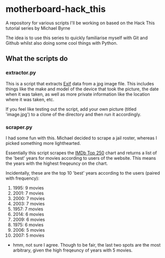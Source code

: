# motherboard-hack_this
A repository for various scripts I'll be working on based on the Hack This tutorial series by Michael Byrne

The idea is to use this series to quickly familiarise myself with Git and Github whilst also doing some cool things with Python.

<h2>What the scripts do</h2>
<h3>extractor.py</h3>
This is a script that extracts <a href="https://en.wikipedia.org/wiki/Exif">Exif</a> data from a jpg image file. This includes things like the make and model of the device that took the picture, the date when it was taken, as well as more private information like the location where it was taken, etc.

If you feel like testing out the script, add your own picture (titled 'image.jpg') to a clone of the directory and then run it accordingly.

<h3>scraper.py</h3>
I had some fun with this. Michael decided to scrape a jail roster, whereas I picked something more lighthearted.

Essentially this script scrapes the <a href="http://www.imdb.com/chart/top">IMDb Top 250</a> chart and returns a list of the 'best' years for movies according to users of the website. This means the years with the highest freqeuncy on the chart.

Incidentally, these are the top  10 'best' years according to the users (paired with frequency):
<ol>
<li>1995:          9 movies</li>
<li>2001:          7 movies</li>
<li>2000:          7 movies</li>
<li>2003:          7 movies</li>
<li>1957:          7 movies</li>
<li>2014:          6 movies</li>
<li>2009:          6 movies</li>
<li>1975:          6 movies</li>
<li>2006:          5 movies</li>
<li>2007:          5 movies</li>
</ol>

- hmm, not sure I agree. Though to be fair, the last two spots are the most arbitrary, given the high freqeuncy of years with 5 movies.

